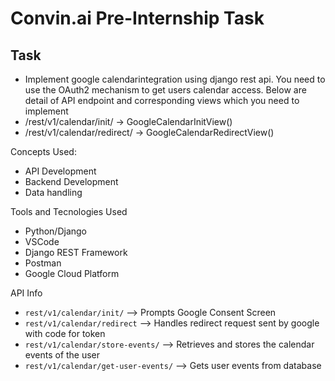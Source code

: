 # Convin.ai Pre-Internship Task

## Task
- Implement google calendarintegration using django rest api. You need to use the OAuth2 mechanism to
get users calendar access. Below are detail of API endpoint and corresponding views which you need to implement
- /rest/v1/calendar/init/ -> GoogleCalendarInitView()
- /rest/v1/calendar/redirect/ -> GoogleCalendarRedirectView()

Concepts Used:
* API Development
* Backend Development
* Data handling

Tools and Tecnologies Used
* Python/Django
* VSCode
* Django REST Framework
* Postman
* Google Cloud Platform

API Info
* `rest/v1/calendar/init/` --> Prompts Google Consent Screen
* `rest/v1/calendar/redirect` --> Handles redirect request sent by google with code for token
* `rest/v1/calendar/store-events/` --> Retrieves and stores the calendar events of the user
* `rest/v1/calendar/get-user-events/` --> Gets user events from database
